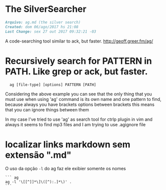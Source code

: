 # The SilverSearcher
``` markdown
Arquivo: ag.md (the silver search)
Created: dom 06/ago/2017 hs 21:08
Last Change: sex 27 out 2017 09:32:21 -03
```

A code-searching tool similar to ack, but faster. http://geoff.greer.fm/ag/

# Recursively search for PATTERN in PATH. Like grep or ack, but faster.

      ag [file-type] [options] PATTERN [PATH]

Considering the above example you can see that the only thing
that you must use when using 'ag' command is its own name and
one pattern to find, because always you have brackets options
between brackets this means that you can ignore things between
them

In my case I've tried to use 'ag' as search tool for ctrlp
plugin in vim and always it seems to find mp3 files and I am
trying to use .agignore file

# localizar links markdown sem extensão ".md"

O uso da opção `-l` do ag faz ele exibier somente os nomes

    ``` ag
    ag -l '\[[^]]*\]\([^):.]*\)' .
    ```
